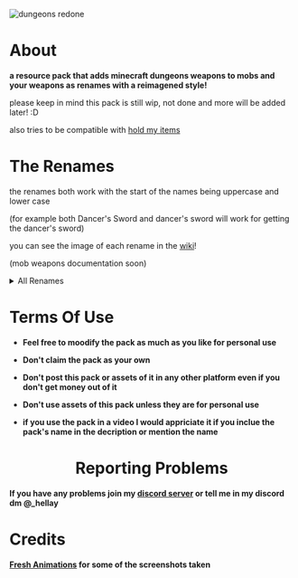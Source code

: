 ![dungeons redone](https://cdn.modrinth.com/data/cached_images/51c047d9200ce6d104ebdd47e8577166b89e0aa1.png)

# **About**

**a resource pack that adds minecraft dungeons weapons to mobs and your weapons as renames with a reimagened style!**

please keep in mind this pack is still wip, not done and more will be added later! :D

also tries to be compatible with [hold my items](https://modrinth.com/mod/hold-my-items)

# **The Renames**
the renames both work with the start of the names being uppercase and lower case

(for example both Dancer's Sword and dancer's sword will work for getting the dancer's sword)

you can see the image of each rename in the [wiki](https://github.com/Hellay1218/Dungeons-Redone/wiki/Renames-(WIP))!

(mob weapons documentation soon)

<details>
  <summary>All Renames</summary>

  **(v0.1 renames):**
```
- Glaive (sword rename)
- Venom Glaive (sword rename)
- Grave Bane (sword rename)
- Frost Scythe (sword and axe rename)
- Frost Slayer (sword rename)
- Cutlass (sword rename)
- Dancer's Sword (sword rename)
- Katana (sword rename)
- Fire Brand (axe rename)
```

**(v0.2 renames):**
```
- Master's Karana (sword rename)
- Dark Karana (sword rename)
- Hawkbrand (sword rename)
- Nameless Blade (sword rename)
- Broad Sword (sword rename)
- Spear (trident rename)
- Fortune Spear (trident rename)
- Whispering Spear (trident rename)
```

**(v0.3 renames):**
```
- Sickle (sword and axe rename)
- The First Laugh (sword and axe rename)
- The Last Laugh (sword and axe rename)
- Nightmare's Bite (sword and axe rename)
- Dagger (sword rename)
- Fang Of Frost (sword rename)
- Moon Dagger (sword rename)
- Sheer Dagger (sword rename)
- Soul Knife (sword rename)
- Eternal Knife (sword rename)
- Truthseeker (sword rename)
- Claymore (sword rename)
- Heartstealer (sword rename)
- Great Axeblade (sword and axe rename)
- Obsidian Claymore (sword rename)
- Starless Night (sword rename)
- Bonebow (bow rename)
- Hunting Bow (bow rename)
- Hunter's Promise (bow rename)
- Snow Bow (bow rename)
- Winter's Touch (bow rename)
- Shivering Bow (bow rename)
```
</details>

# **Terms Of Use**
- **Feel free to moodify the pack as much as you like for personal use**
- **Don't claim the pack as your own**
- **Don't post this pack or assets of it in any other platform even if you don't get money out of it**
- **Don't use assets of this pack unless they are for personal use**

- **if you use the pack in a video I would appriciate it if you inclue the pack's name in the decription or mention the name**

# **<center>Reporting Problems</center>**
**If you have any problems join my [discord server](https://discord.gg/kMuxe42c9j) or tell me in my discord dm @_hellay**

# **Credits**

**[Fresh Animations](https://modrinth.com/resourcepack/fresh-animations) for some of the screenshots taken**
